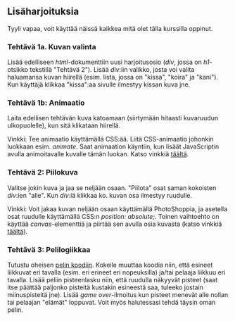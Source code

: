 ## Lisäharjoituksia

Tyyli vapaa, voit käyttää näissä kaikkea mitä olet tälla kurssilla oppinut.

### Tehtävä 1a. Kuvan valinta

Lisää edelliseen _html_-dokumenttiin uusi harjoitusosio (*div*, jossa on *h1*-otsikko tekstillä "Tehtävä 2"). Lisää *div*:iin valikko, josta voi valita haluamansa kuvan hiirellä (esim. lista, jossa on "kissa", "koira" ja "kani"). Kun käyttäjä klikkaa "kissa":aa sivulle ilmestyy kissan kuva jne.

### Tehtävä 1b: Animaatio

Laita edellisen tehtävän kuva katoamaan (siirtymään hitaasti kuvaruudun ulkopuolelle), kun sitä klikataan hiirellä.

Vinkki: Tee animaatio käyttämällä CSS:ää. Liitä CSS-animaatio johonkin luokkaan esim. *animate*. Saat animaation käyntiin, kun lisäät JavaScriptin avulla animoitavalle kuvalle tämän luokan. Katso vinkkiä [täältä](https://css-tricks.com/controlling-css-animations-transitions-javascript/).

### Tehtävä 2: Piilokuva

Valitse jokin kuva ja jaa se neljään osaan. "Piilota" osat saman kokoisten *div*:ien "alle". Kun *div*:iä klikkaa ko. kuvan osa ilmestyy ruudulle.

Vinkki: Voit jakaa kuvan neljään osaan käyttämällä PhotoShoppia, ja asetella osat ruudulle käyttämällä CSS:n *position: absolute;*. Toinen vaihtoehto on käyttää *canvas*-elementtiä ja piirtää sen avulla osia kuvasta (katso vinkkiä [täältä](https://developer.mozilla.org/en-US/docs/Web/API/CanvasRenderingContext2D/drawImage)).

### Tehtävä 3: Pelilogiikkaa

Tutustu oheisen [pelin koodiin](https://github.com/otredu/js-games/tree/master/game-demo). Kokeile muuttaa koodia niin, että esineet liikkuvat eri tavalla (esim. eri erineet eri nopeuksilla) ja/tai pelaaja liikkuu eri tavalla. Lisää peliin pisteenlasku niin, että ruudulla näkyyvät pisteet (saat itse päättää paljonko pisteitä kustakin esineestä saa, tuleeko jostain miinuspisteitä jne). Lisää *game over*-ilmoitus kun pisteet menevät alle nollan tai pelaajan "elämät" loppuvat. Voit myös halutessasi tehdä täysin oman pelin.
